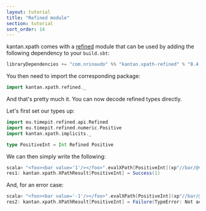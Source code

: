 ```yaml
---
layout: tutorial
title: "Refined module"
section: tutorial
sort_order: 14
---
```

kantan.xpath comes with a [refined](https://github.com/fthomas/refined) module that can be used
by adding the following dependency to your `build.sbt`:

```scala
libraryDependencies += "com.nrinaudo" %% "kantan.xpath-refined" % "0.4.0-SNAPSHOT"
```

You then need to import the corresponding package:

```scala
import kantan.xpath.refined._
```

And that's pretty much it. You can now decode refined types directly.

Let's first set our types up:

```scala
import eu.timepit.refined.api.Refined
import eu.timepit.refined.numeric.Positive
import kantan.xpath.implicits._

type PositiveInt = Int Refined Positive
```

We can then simply write the following:

```scala
scala> "<foo><bar value='1'/></foo>".evalXPath[PositiveInt](xp"//bar/@value")
res1: kantan.xpath.XPathResult[PositiveInt] = Success(1)
```

And, for an error case:

```scala
scala> "<foo><bar value='-1'/></foo>".evalXPath[PositiveInt](xp"//bar/@value")
res2: kantan.xpath.XPathResult[PositiveInt] = Failure(TypeError: Not acceptable: 'Predicate failed: (-1 > 0).')
```
